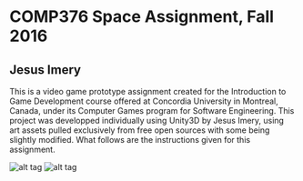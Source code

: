 # COMP376 Space Assignment, Fall 2016
## Jesus Imery

This is a video game prototype assignment created for the Introduction to Game Development course offered at Concordia University in Montreal, Canada, under its Computer Games program for Software Engineering. This project was developped individually using Unity3D by Jesus Imery, using art assets pulled exclusively from free open sources with some being slightly modified. What follows are the instructions given for this assignment.

![alt tag](https://github.com/Yisas/COMP376SpaceAssignment/blob/master/Instructions_1.png)
![alt tag](https://github.com/Yisas/COMP376SpaceAssignment/blob/master/Instructions_2.png)
